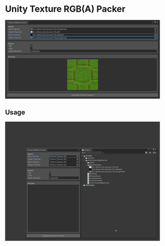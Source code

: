 # Unity Texture RGB(A) Packer
![](https://github.com/razluta/UnityTextureRgbPacker/blob/master/Screenshots/UnityTextureRgbPacker.png)

## Usage
![](https://github.com/razluta/UnityTextureRgbPacker/blob/master/Screenshots/UnityTextureRgbPackerUsage.gif)
